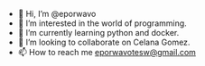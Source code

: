 - 👋 Hi, I’m @eporwavo
- 👀 I’m interested in the world of programming.
- 🌱 I’m currently learning python and docker.
- 💞️ I’m looking to collaborate on Celana Gomez.
- 📫 How to reach me eporwavotesw@gmail.com

<!---
eporwavo/eporwavo is a ✨ special ✨ repository because its `README.md` (this file) appears on your GitHub profile.
You can click the Preview link to take a look at your changes.
--->
